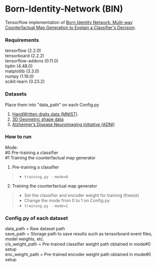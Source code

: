 # Born-Identity-Network (BIN)
Tensorflow implementation of [Born Identity Network: Multi-way Counterfactual Map Generation to Explain a Classifier's Decision](https://arxiv.org/abs/2011.10381).


### Requirements
tensorflow (2.2.0)\
tensorboard (2.2.2)\
tensorflow-addons (0.11.0)\
tqdm (4.48.0)\
matplotlib (3.3.0)\
numpy (1.19.0)\
scikit-learn (0.23.2)


### Datasets
Place them into "data_path" on each Config.py
1. [HandWritten digits data (MNIST)](http://yann.lecun.com/exdb/mnist/)
2. [3D Geometric shape data](https://github.com/deepmind/3d-shapes)
3. [Alzheimer’s Disease Neuroimaging Initiative (ADNI)](http://adni.loni.usc.edu/)


### How to run
Mode:\
#0 Pre-training a classifier\
#1 Training the counterfactual map generator

1. Pre-training a classifier
>- `training.py --mode=0`

2. Training the counterfactual map generator
>- Set the classifier and encoder weight for training (freeze)
>- Change the mode from 0 to 1 on Config.py
  >- `training.py --mode=1`


### Config.py of each dataset 
data_path = Raw dataset path\
save_path = Storage path to save results such as tensorboard event files, model weights, etc.\
cls_weight_path = Pre-trained classifier weight path obtained in mode#0 setup\
enc_weight_path = Pre-trained encoder weight path obtained in mode#0 setup

